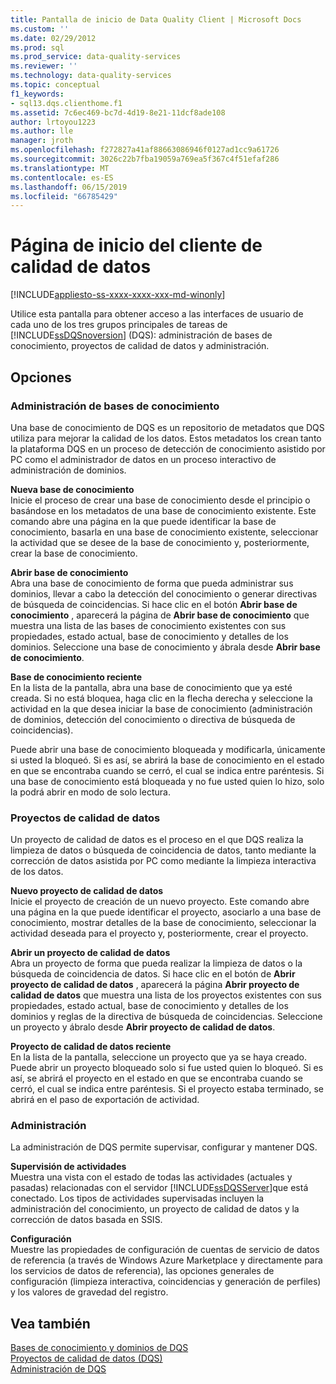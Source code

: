 ```yaml
---
title: Pantalla de inicio de Data Quality Client | Microsoft Docs
ms.custom: ''
ms.date: 02/29/2012
ms.prod: sql
ms.prod_service: data-quality-services
ms.reviewer: ''
ms.technology: data-quality-services
ms.topic: conceptual
f1_keywords:
- sql13.dqs.clienthome.f1
ms.assetid: 7c6ec469-bc7d-4d19-8e21-11dcf8ade108
author: lrtoyou1223
ms.author: lle
manager: jroth
ms.openlocfilehash: f272827a41af88663086946f0127ad1cc9a61726
ms.sourcegitcommit: 3026c22b7fba19059a769ea5f367c4f51efaf286
ms.translationtype: MT
ms.contentlocale: es-ES
ms.lasthandoff: 06/15/2019
ms.locfileid: "66785429"
---
```

# <a name="data-quality-client-home-screen"></a>Página de inicio del cliente de calidad de datos

[!INCLUDE[appliesto-ss-xxxx-xxxx-xxx-md-winonly](../includes/appliesto-ss-xxxx-xxxx-xxx-md-winonly.md)]

  Utilice esta pantalla para obtener acceso a las interfaces de usuario de cada uno de los tres grupos principales de tareas de [!INCLUDE[ssDQSnoversion](../includes/ssdqsnoversion-md.md)] (DQS): administración de bases de conocimiento, proyectos de calidad de datos y administración.  
  
## <a name="options"></a>Opciones  
  
### <a name="knowledge-base-management"></a>Administración de bases de conocimiento  
 Una base de conocimiento de DQS es un repositorio de metadatos que DQS utiliza para mejorar la calidad de los datos. Estos metadatos los crean tanto la plataforma DQS en un proceso de detección de conocimiento asistido por PC como el administrador de datos en un proceso interactivo de administración de dominios.  
  
 **Nueva base de conocimiento**  
 Inicie el proceso de crear una base de conocimiento desde el principio o basándose en los metadatos de una base de conocimiento existente. Este comando abre una página en la que puede identificar la base de conocimiento, basarla en una base de conocimiento existente, seleccionar la actividad que se desee de la base de conocimiento y, posteriormente, crear la base de conocimiento.  
  
 **Abrir base de conocimiento**  
 Abra una base de conocimiento de forma que pueda administrar sus dominios, llevar a cabo la detección del conocimiento o generar directivas de búsqueda de coincidencias. Si hace clic en el botón **Abrir base de conocimiento** , aparecerá la página de **Abrir base de conocimiento** que muestra una lista de las bases de conocimiento existentes con sus propiedades, estado actual, base de conocimiento y detalles de los dominios. Seleccione una base de conocimiento y ábrala desde **Abrir base de conocimiento**.  
  
 **Base de conocimiento reciente**  
 En la lista de la pantalla, abra una base de conocimiento que ya esté creada. Si no está bloquea, haga clic en la flecha derecha y seleccione la actividad en la que desea iniciar la base de conocimiento (administración de dominios, detección del conocimiento o directiva de búsqueda de coincidencias).  
  
 Puede abrir una base de conocimiento bloqueada y modificarla, únicamente si usted la bloqueó. Si es así, se abrirá la base de conocimiento en el estado en que se encontraba cuando se cerró, el cual se indica entre paréntesis. Si una base de conocimiento está bloqueada y no fue usted quien lo hizo, solo la podrá abrir en modo de solo lectura.  
  
### <a name="data-quality-projects"></a>Proyectos de calidad de datos  
 Un proyecto de calidad de datos es el proceso en el que DQS realiza la limpieza de datos o búsqueda de coincidencia de datos, tanto mediante la corrección de datos asistida por PC como mediante la limpieza interactiva de los datos.  
  
 **Nuevo proyecto de calidad de datos**  
 Inicie el proyecto de creación de un nuevo proyecto. Este comando abre una página en la que puede identificar el proyecto, asociarlo a una base de conocimiento, mostrar detalles de la base de conocimiento, seleccionar la actividad deseada para el proyecto y, posteriormente, crear el proyecto.  
  
 **Abrir un proyecto de calidad de datos**  
 Abra un proyecto de forma que pueda realizar la limpieza de datos o la búsqueda de coincidencia de datos. Si hace clic en el botón de **Abrir proyecto de calidad de datos** , aparecerá la página **Abrir proyecto de calidad de datos** que muestra una lista de los proyectos existentes con sus propiedades, estado actual, base de conocimiento y detalles de los dominios y reglas de la directiva de búsqueda de coincidencias. Seleccione un proyecto y ábralo desde **Abrir proyecto de calidad de datos**.  
  
 **Proyecto de calidad de datos reciente**  
 En la lista de la pantalla, seleccione un proyecto que ya se haya creado. Puede abrir un proyecto bloqueado solo si fue usted quien lo bloqueó. Si es así, se abrirá el proyecto en el estado en que se encontraba cuando se cerró, el cual se indica entre paréntesis. Si el proyecto estaba terminado, se abrirá en el paso de exportación de actividad.  
  
### <a name="administration"></a>Administración  
 La administración de DQS permite supervisar, configurar y mantener DQS.  
  
 **Supervisión de actividades**  
 Muestra una vista con el estado de todas las actividades (actuales y pasadas) relacionadas con el servidor [!INCLUDE[ssDQSServer](../includes/ssdqsserver-md.md)]que está conectado. Los tipos de actividades supervisadas incluyen la administración del conocimiento, un proyecto de calidad de datos y la corrección de datos basada en SSIS.  
  
 **Configuración**  
 Muestre las propiedades de configuración de cuentas de servicio de datos de referencia (a través de Windows Azure Marketplace y directamente para los servicios de datos de referencia), las opciones generales de configuración (limpieza interactiva, coincidencias y generación de perfiles) y los valores de gravedad del registro.  
  
## <a name="see-also"></a>Vea también  
 [Bases de conocimiento y dominios de DQS](../data-quality-services/dqs-knowledge-bases-and-domains.md)   
 [Proyectos de calidad de datos &#40;DQS&#41;](../data-quality-services/data-quality-projects-dqs.md)   
 [Administración de DQS](../data-quality-services/dqs-administration.md)  
  
  
